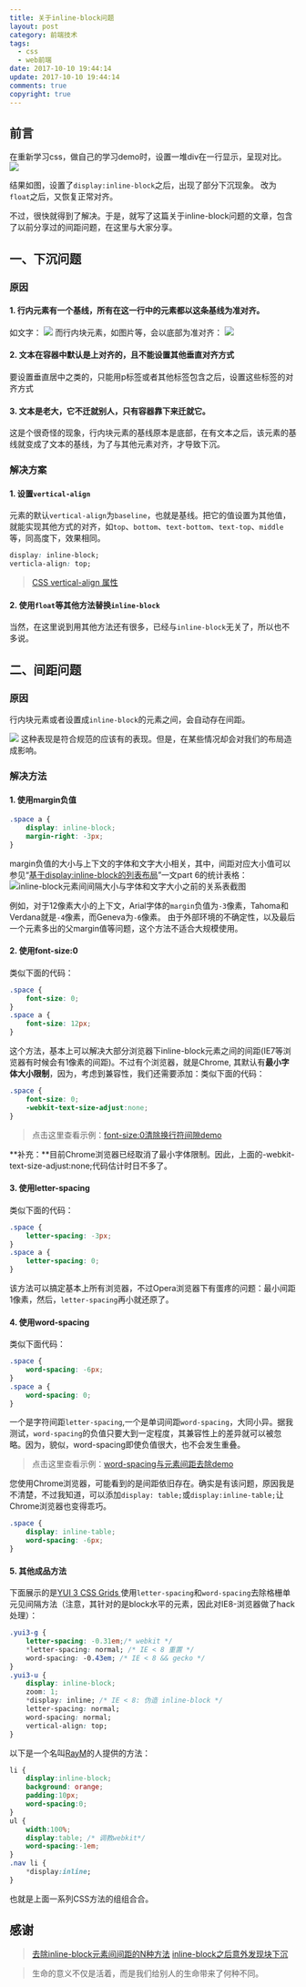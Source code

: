 ```yaml
---
title: 关于inline-block问题
layout: post
category: 前端技术
tags:
  - css
  - web前端
date: 2017-10-10 19:44:14
update: 2017-10-10 19:44:14
comments: true
copyright: true
---
```


## 前言

在重新学习css，做自己的学习demo时，设置一堆div在一行显示，呈现对比。
![](http://upload-images.jianshu.io/upload_images/7295449-645cd42dd9f41dea.png?imageMogr2/auto-orient/strip%7CimageView2/2/w/1240)

结果如图，设置了`display:inline-block`之后，出现了部分下沉现象。
改为`float`之后，又恢复正常对齐。

不过，很快就得到了解决。于是，就写了这篇关于inline-block问题的文章，包含了以前分享过的间距问题，在这里与大家分享。

<!-- more -->

## 一、下沉问题
### 原因
#### 1. 行内元素有一个基线，所有在这一行中的元素都以这条基线为准对齐。
如文字：
![](http://upload-images.jianshu.io/upload_images/7295449-4952b99592ab7302.png?imageMogr2/auto-orient/strip%7CimageView2/2/w/1240)
而行内块元素，如图片等，会以底部为准对齐：
![](http://upload-images.jianshu.io/upload_images/7295449-8ca4720b6246b9de.png?imageMogr2/auto-orient/strip%7CimageView2/2/w/1240)

#### 2. 文本在容器中默认是上对齐的，且不能设置其他垂直对齐方式
要设置垂直居中之类的，只能用p标签或者其他标签包含之后，设置这些标签的对齐方式

#### 3. 文本是老大，它不迁就别人，只有容器靠下来迁就它。
这是个很奇怪的现象，行内块元素的基线原本是底部，在有文本之后，该元素的基线就变成了文本的基线，为了与其他元素对齐，才导致下沉。

### 解决方案
#### 1. 设置`vertical-align`
元素的默认`vertical-align`为`baseline`，也就是基线。把它的值设置为其他值，就能实现其他方式的对齐，如`top`、`bottom`、`text-bottom`、`text-top`、`middle`等，同高度下，效果相同。
```css
display: inline-block;
verticla-align: top;
```
>[CSS vertical-align 属性](http://www.w3school.com.cn/cssref/pr_pos_vertical-align.asp)


#### 2. 使用``float``等其他方法替换`inline-block`
当然，在这里说到用其他方法还有很多，已经与`inline-block`无关了，所以也不多说。

## 二、间距问题

### 原因
行内块元素或者设置成`inline-block`的元素之间，会自动存在间距。

![](http://upload-images.jianshu.io/upload_images/7295449-0a1875e35ac9b536.png?imageMogr2/auto-orient/strip%7CimageView2/2/w/1240)
这种表现是符合规范的应该有的表现。但是，在某些情况却会对我们的布局造成影响。

### 解决方法
#### 1. 使用margin负值
```css
.space a { 
    display: inline-block;
    margin-right: -3px;
}
```

margin负值的大小与上下文的字体和文字大小相关，其中，间距对应大小值可以参见“[基于display:inline-block的列表布局](http://www.zhangxinxu.com/wordpress/?p=1194)”一文part 6的统计表格：
![inline-block元素间间隔大小与字体和文字大小之前的关系表截图](http://upload-images.jianshu.io/upload_images/7295449-31a1fde60a029299.png?imageMogr2/auto-orient/strip%7CimageView2/2/w/1240)

例如，对于12像素大小的上下文，Arial字体的`margin`负值为`-3`像素，Tahoma和Verdana就是`-4`像素，而Geneva为`-6`像素。
由于外部环境的不确定性，以及最后一个元素多出的父margin值等问题，这个方法不适合大规模使用。

#### 2. 使用font-size:0
类似下面的代码：
```css
.space {
    font-size: 0;
}
.space a {
    font-size: 12px;
}
```

这个方法，基本上可以解决大部分浏览器下inline-block元素之间的间距(IE7等浏览器有时候会有1像素的间距)。不过有个浏览器，就是Chrome, 其默认有**最小字体大小限制**，因为，考虑到兼容性，我们还需要添加：类似下面的代码：
```css
.space {
    font-size: 0;
    -webkit-text-size-adjust:none;
}
```

>点击这里查看示例：[font-size:0清除换行符间隙demo](http://www.zhangxinxu.com/study/201011/img-font-size-clear-blank.html)

**补充：**目前Chrome浏览器已经取消了最小字体限制。因此，上面的-webkit-text-size-adjust:none;代码估计时日不多了。

#### 3. 使用letter-spacing
类似下面的代码：
```css
.space {
    letter-spacing: -3px;
}
.space a {
    letter-spacing: 0;
}
```

该方法可以搞定基本上所有浏览器，不过Opera浏览器下有蛋疼的问题：最小间距1像素，然后，`letter-spacing`再小就还原了。

#### 4. 使用word-spacing
类似下面代码：
```css
.space {
    word-spacing: -6px;
}
.space a {
    word-spacing: 0;
}
```

一个是字符间距`letter-spacing`,一个是单词间距`word-spacing`，大同小异。据我测试，`word-spacing`的负值只要大到一定程度，其兼容性上的差异就可以被忽略。因为，貌似，word-spacing即使负值很大，也不会发生重叠。

>点击这里查看示例：[word-spacing与元素间距去除demo](http://www.zhangxinxu.com/study/201204/inline-block-space-word-spacing.html)

您使用Chrome浏览器，可能看到的是间距依旧存在。确实是有该问题，原因我是不清楚，不过我知道，可以添加`display: table;`或`display:inline-table;`让Chrome浏览器也变得乖巧。
```css
.space {
    display: inline-table;
    word-spacing: -6px;
}
```
#### 5. 其他成品方法
下面展示的是[YUI 3 CSS Grids ](http://yuilibrary.com/yui/docs/cssgrids/)使用`letter-spacing`和`word-spacing`去除格栅单元见间隔方法（注意，其针对的是block水平的元素，因此对IE8-浏览器做了hack处理）：
```css
.yui3-g {
    letter-spacing: -0.31em;/* webkit */
    *letter-spacing: normal; /* IE < 8 重置 */
    word-spacing: -0.43em; /* IE < 8 && gecko */
}
.yui3-u {
    display: inline-block;
    zoom: 1;
    *display: inline; /* IE < 8: 伪造 inline-block */
    letter-spacing: normal;
    word-spacing: normal;
    vertical-align: top;
}
```

以下是一个名叫[RayM](http://raym31.home.comcast.net/)的人提供的方法：
```css
li {
    display:inline-block;
    background: orange;
    padding:10px;
    word-spacing:0;
}
ul {
    width:100%;
    display:table; /* 调教webkit*/
    word-spacing:-1em;
}
.nav li {
    *display:inline;
}
```

也就是上面一系列CSS方法的组组合合。

## 感谢
>[去除inline-block元素间间距的N种方法](http://www.zhangxinxu.com/wordpress/2012/04/inline-block-space-remove-%E5%8E%BB%E9%99%A4%E9%97%B4%E8%B7%9D/)
[inline-block之后意外发现块下沉](http://blog.csdn.net/qq_27545151/article/details/48598397)

<blockquote class="blockquote-center">生命的意义不仅是活着，而是我们给别人的生命带来了何种不同。</blockquote>
